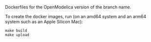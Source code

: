 Dockerfiles for the OpenModelica version of the branch name.

To create the docker images, run (on an amd64 system and an arm64 system such as an Apple Silicon Mac):

```
make build
make upload
```
